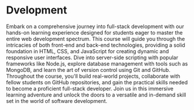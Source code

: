 # Dvelopment
 Embark on a comprehensive journey into full-stack development with our hands-on learning experience designed for students eager to master the entire web development spectrum. This course will guide you through the intricacies of both front-end and back-end technologies, providing a solid foundation in HTML, CSS, and JavaScript for creating dynamic and responsive user interfaces. Dive into server-side scripting with popular frameworks like Node.js, explore database management with tools such as MongoDB, and learn the art of version control using Git and GitHub. Throughout the course, you'll build real-world projects, collaborate with fellow students on GitHub repositories, and gain the practical skills needed to become a proficient full-stack developer. Join us in this immersive learning adventure and unlock the doors to a versatile and in-demand skill set in the world of software development.
